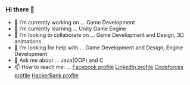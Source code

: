 ### Hi there 👋

- 🔭 I’m currently working on ... Game Development
- 🌱 I’m currently learning ... Unity Game Engine
- 👯 I’m looking to collaborate on ... Game Development and Design, 3D animations
- 🤔 I’m looking for help with ... Game Development and Design, Engine Development
- 💬 Ask me about ... Java(OOP) and C
- 📫 How to reach me: ... [Facebook profile](https://www.facebook.com/yuma.ali.96/)
                          [LinkedIn profile](https://www.linkedin.com/in/youmna-ali-566abb1b5/)
                          [Codeforces profile](https://codeforces.com/profile/Youmna_Ali)
                          [HackerRank profile](https://www.hackerrank.com/yuma_elmezain?hr_r=1)
